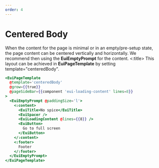```yaml
---
order: 4
---
```


# Centered Body

<EuiSpacer />
<EuiText>
  When the content for the page is minimal or in an empty/pre-setup state, the page content can be centered vertically and horizontally. We recommend then using the <strong>EuiEmptyPrompt</strong> for the content.
</EuiText>
<EuiSpacer />
<EuiCallOut>
  <:title>
    This layout can be achieved in <strong>EuiPageTemplate</strong> by setting <EuiCode>template="centeredBody"</EuiCode>.
  </:title>
</EuiCallOut>

```hbs template
<EuiPageTemplate
  @template='centeredBody'
  @grow={{true}}
  @pageSideBar={{component 'eui-loading-content' lines=8}}
>
  <EuiEmptyPrompt @paddingSize='l'>
    <:content>
      <EuiTitle>No spice</EuiTitle>
      <EuiSpacer />
      <EuiLoadingContent @lines={{8}} />
      <EuiButton>
        Go to full screen
      </EuiButton>
    </:content>
    <:footer>
      Footer
    </:footer>
  </EuiEmptyPrompt>
</EuiPageTemplate>
```
